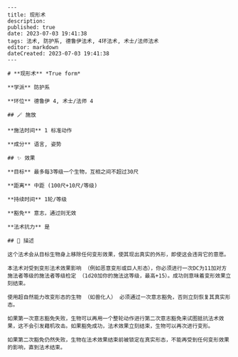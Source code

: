 
    ---
    title: 现形术
    description: 
    published: true
    date: 2023-07-03 19:41:38
    tags: 法术, 防护系, 德鲁伊法术, 4环法术, 术士/法师法术
    editor: markdown
    dateCreated: 2023-07-03 19:41:38
    ---

    # **现形术** *True form*

    **学派** 防护系 

    **环位** 德鲁伊 4, 术士/法师 4

    ## 🪄 施放

    **施法时间** 1 标准动作

    **成分** 语言, 姿势

    ## ✨ 效果 

    **目标** 最多每3等级一个生物，互相之间不超过30尺 

    **距离** 中距 (100尺+10尺/等级)  

    **持续时间** 1轮/等级 

    **豁免** 意志，通过则无效

    **法术抗力** 是

    ## 📖 描述

    这个法术会从目标生物身上移除任何变形效果，使其现出真实的外形，即使这会违背它的意愿。

    本法术对受到变形法术效果影响 （例如恶意变形或巨人形态），你必须进行一次DC为11加对方施法者等级的施法者等级检定 （1d20加你的施法这等级，最高+15）。成功则意味着变形效果立刻结束。

    使用超自然能力改变形态的生物 （如兽化人） 必须通过一次意志豁免，否则立刻恢复其真实形态。

    如果第一次意志豁免失败，生物可以再用一个整轮动作进行第二次意志豁免来试图抵抗法术效果，这不会引发藉机攻击。如果豁免成功，法术效果立刻结束，生物可以再次进行变形。

    如果第二次豁免仍然失败，生物在法术效果结束前被锁定在真实形态，不能再受到任何变形效果的影响，直到法术结束。
    